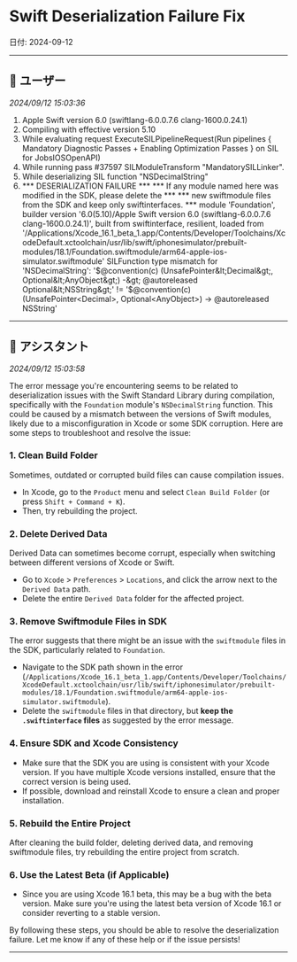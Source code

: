 # Swift Deserialization Failure Fix

日付: 2024-09-12

---

## 👤 ユーザー
*2024/09/12 15:03:36*

1.	Apple Swift version 6.0 (swiftlang-6.0.0.7.6 clang-1600.0.24.1)
2.	Compiling with effective version 5.10
3.	While evaluating request ExecuteSILPipelineRequest(Run pipelines { Mandatory Diagnostic Passes + Enabling Optimization Passes } on SIL for JobsIOSOpenAPI)
4.	While running pass #37597 SILModuleTransform "MandatorySILLinker".
5.	While deserializing SIL function "NSDecimalString"
6.	*** DESERIALIZATION FAILURE ***
*** If any module named here was modified in the SDK, please delete the ***
*** new swiftmodule files from the SDK and keep only swiftinterfaces.   ***
module 'Foundation', builder version '6.0(5.10)/Apple Swift version 6.0 (swiftlang-6.0.0.7.6 clang-1600.0.24.1)', built from swiftinterface, resilient, loaded from '/Applications/Xcode_16.1_beta_1.app/Contents/Developer/Toolchains/XcodeDefault.xctoolchain/usr/lib/swift/iphonesimulator/prebuilt-modules/18.1/Foundation.swiftmodule/arm64-apple-ios-simulator.swiftmodule'
SILFunction type mismatch for 'NSDecimalString': '$@convention(c) (UnsafePointer&lt;Decimal&gt;, Optional&lt;AnyObject&gt;) -&gt; @autoreleased Optional&lt;NSString&gt;' != '$@convention(c) (UnsafePointer&lt;Decimal&gt;, Optional&lt;AnyObject&gt;) -&gt; @autoreleased NSString'

---

## 🤖 アシスタント
*2024/09/12 15:03:58*

The error message you're encountering seems to be related to deserialization issues with the Swift Standard Library during compilation, specifically with the `Foundation` module's `NSDecimalString` function. This could be caused by a mismatch between the versions of Swift modules, likely due to a misconfiguration in Xcode or some SDK corruption. Here are some steps to troubleshoot and resolve the issue:

### 1. **Clean Build Folder**
   Sometimes, outdated or corrupted build files can cause compilation issues.
   - In Xcode, go to the `Product` menu and select `Clean Build Folder` (or press `Shift + Command + K`).
   - Then, try rebuilding the project.

### 2. **Delete Derived Data**
   Derived Data can sometimes become corrupt, especially when switching between different versions of Xcode or Swift.
   - Go to `Xcode` &gt; `Preferences` &gt; `Locations`, and click the arrow next to the `Derived Data` path.
   - Delete the entire `Derived Data` folder for the affected project.

### 3. **Remove Swiftmodule Files in SDK**
   The error suggests that there might be an issue with the `swiftmodule` files in the SDK, particularly related to `Foundation`.
   - Navigate to the SDK path shown in the error (`/Applications/Xcode_16.1_beta_1.app/Contents/Developer/Toolchains/XcodeDefault.xctoolchain/usr/lib/swift/iphonesimulator/prebuilt-modules/18.1/Foundation.swiftmodule/arm64-apple-ios-simulator.swiftmodule`).
   - Delete the `swiftmodule` files in that directory, but **keep the `.swiftinterface` files** as suggested by the error message.

### 4. **Ensure SDK and Xcode Consistency**
   - Make sure that the SDK you are using is consistent with your Xcode version. If you have multiple Xcode versions installed, ensure that the correct version is being used.
   - If possible, download and reinstall Xcode to ensure a clean and proper installation.

### 5. **Rebuild the Entire Project**
   After cleaning the build folder, deleting derived data, and removing swiftmodule files, try rebuilding the entire project from scratch.

### 6. **Use the Latest Beta (if Applicable)**
   - Since you are using Xcode 16.1 beta, this may be a bug with the beta version. Make sure you're using the latest beta version of Xcode 16.1 or consider reverting to a stable version.

By following these steps, you should be able to resolve the deserialization failure. Let me know if any of these help or if the issue persists!

---
